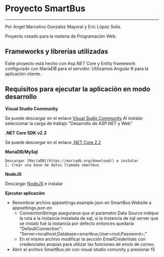 # Proyecto SmartBus
---
Por Angel Marcelino Gonzalez Mayoral y Eric López Solís.

Proyecto creado para la materia de Programación Web.
## Frameworks y librerías utilizadas

Estte proyecto está hecho con Asp.NET Core y Entity framework configurado con MariaDB para el servidor.
Utilizamos Angular 8 para la aplicación cliente.


## Requisitos para ejecutar la aplicación en modo desarrollo
**Visual Studio Community**

Se puede descargar en el enlace [Visual Sudio Community](https://visualstudio.microsoft.com/es/vs/community/)
Al instalar seleccionar la carga de trabajo "Desarrollo de ASP.NET y Web"

**.NET Core  SDK v2.2**

Se puede descargar en el enlace [.NET Core 2.2](https://dotnet.microsoft.com/download/dotnet-core/2.2/)


**MariaDB/MySql**

    Descargar [MariaDB](https://mariadb.org/download/) e instalar
    1. Crear una base de datos llamada smartbus

**NodeJS**

Descargar [NodeJS](https://nodejs.org/en/download/) e instalar

**Ejecutar aplicación**

- Renombrar archivo appsettings.example.json en SmartBus.Website a appsettings.json en
    - ConnectionStrings asegurarse que el parámetro Data Source indique la ruta a la instancia instalada de sql, si la instancia de sql server que se instaló fué la instancia por defecto entonces quedaría "DefaultConnection":  "Server=localhost;Database=smartbus;User=root;Password=;"
    - En el mismo archivo modificar la sección EmailCredentials con credenciales propias para utilizar las funciones de envio de correo.
- Abrir el archivo SmartBus.sln con visual studio comunity y presionar f5
